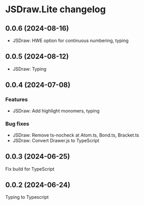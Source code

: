 # JSDraw.Lite changelog

## 0.0.6 (2024-08-16)

* JSDraw: HWE option for continuous numbering, typing

## 0.0.5 (2024-08-12)

* JSDraw: Typing

## 0.0.4 (2024-07-08)

### Features

* JSDraw: Add highlight monomers, typing

### Bug fixes

* JSDraw: Remove ts-nocheck at Atom.ts, Bond.ts, Bracket.ts
* JSDraw: Convert Drawer.js to TypeScript

## 0.0.3 (2024-06-25)

Fix build for TypeScript

## 0.0.2 (2024-06-24)

Typing to Typescript

